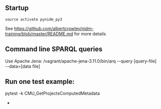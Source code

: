 ## Startup
``source activate pynidm_py3``

See  https://github.com/albertcrowley/nidm-training/blob/master/README.md for more details

## Command line SPARQL queries
Use Apache Jena:
/vagrant/apache-jena-3.11.0/bin/arq --query [query-file] --data=[data file]

## Run one test example:

pytest -k CMU_GetProjectsComputedMetadata 

-
